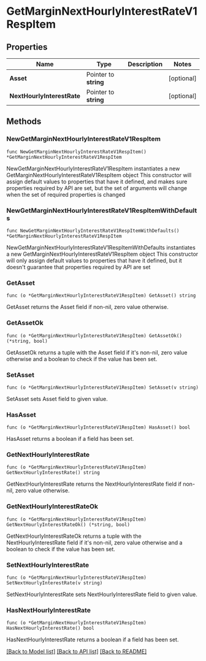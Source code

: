 # GetMarginNextHourlyInterestRateV1RespItem

## Properties

Name | Type | Description | Notes
------------ | ------------- | ------------- | -------------
**Asset** | Pointer to **string** |  | [optional] 
**NextHourlyInterestRate** | Pointer to **string** |  | [optional] 

## Methods

### NewGetMarginNextHourlyInterestRateV1RespItem

`func NewGetMarginNextHourlyInterestRateV1RespItem() *GetMarginNextHourlyInterestRateV1RespItem`

NewGetMarginNextHourlyInterestRateV1RespItem instantiates a new GetMarginNextHourlyInterestRateV1RespItem object
This constructor will assign default values to properties that have it defined,
and makes sure properties required by API are set, but the set of arguments
will change when the set of required properties is changed

### NewGetMarginNextHourlyInterestRateV1RespItemWithDefaults

`func NewGetMarginNextHourlyInterestRateV1RespItemWithDefaults() *GetMarginNextHourlyInterestRateV1RespItem`

NewGetMarginNextHourlyInterestRateV1RespItemWithDefaults instantiates a new GetMarginNextHourlyInterestRateV1RespItem object
This constructor will only assign default values to properties that have it defined,
but it doesn't guarantee that properties required by API are set

### GetAsset

`func (o *GetMarginNextHourlyInterestRateV1RespItem) GetAsset() string`

GetAsset returns the Asset field if non-nil, zero value otherwise.

### GetAssetOk

`func (o *GetMarginNextHourlyInterestRateV1RespItem) GetAssetOk() (*string, bool)`

GetAssetOk returns a tuple with the Asset field if it's non-nil, zero value otherwise
and a boolean to check if the value has been set.

### SetAsset

`func (o *GetMarginNextHourlyInterestRateV1RespItem) SetAsset(v string)`

SetAsset sets Asset field to given value.

### HasAsset

`func (o *GetMarginNextHourlyInterestRateV1RespItem) HasAsset() bool`

HasAsset returns a boolean if a field has been set.

### GetNextHourlyInterestRate

`func (o *GetMarginNextHourlyInterestRateV1RespItem) GetNextHourlyInterestRate() string`

GetNextHourlyInterestRate returns the NextHourlyInterestRate field if non-nil, zero value otherwise.

### GetNextHourlyInterestRateOk

`func (o *GetMarginNextHourlyInterestRateV1RespItem) GetNextHourlyInterestRateOk() (*string, bool)`

GetNextHourlyInterestRateOk returns a tuple with the NextHourlyInterestRate field if it's non-nil, zero value otherwise
and a boolean to check if the value has been set.

### SetNextHourlyInterestRate

`func (o *GetMarginNextHourlyInterestRateV1RespItem) SetNextHourlyInterestRate(v string)`

SetNextHourlyInterestRate sets NextHourlyInterestRate field to given value.

### HasNextHourlyInterestRate

`func (o *GetMarginNextHourlyInterestRateV1RespItem) HasNextHourlyInterestRate() bool`

HasNextHourlyInterestRate returns a boolean if a field has been set.


[[Back to Model list]](../README.md#documentation-for-models) [[Back to API list]](../README.md#documentation-for-api-endpoints) [[Back to README]](../README.md)



